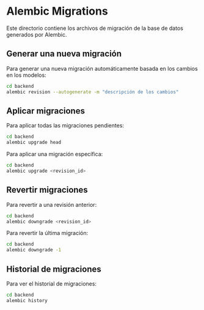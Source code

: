 # Alembic Migrations

Este directorio contiene los archivos de migración de la base de datos generados por Alembic.

## Generar una nueva migración

Para generar una nueva migración automáticamente basada en los cambios en los modelos:

```bash
cd backend
alembic revision --autogenerate -m "descripción de los cambios"
```

## Aplicar migraciones

Para aplicar todas las migraciones pendientes:

```bash
cd backend
alembic upgrade head
```

Para aplicar una migración específica:

```bash
cd backend
alembic upgrade <revision_id>
```

## Revertir migraciones

Para revertir a una revisión anterior:

```bash
cd backend
alembic downgrade <revision_id>
```

Para revertir la última migración:

```bash
cd backend
alembic downgrade -1
```

## Historial de migraciones

Para ver el historial de migraciones:

```bash
cd backend
alembic history
```